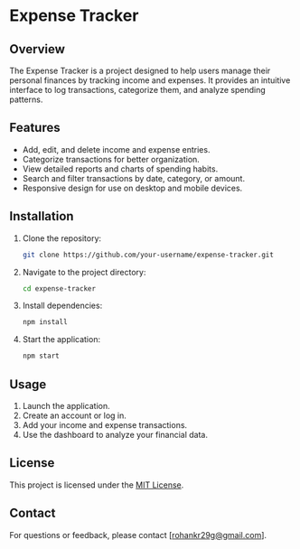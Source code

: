 # Expense Tracker

## Overview
The Expense Tracker is a project designed to help users manage their personal finances by tracking income and expenses. It provides an intuitive interface to log transactions, categorize them, and analyze spending patterns.

## Features
- Add, edit, and delete income and expense entries.
- Categorize transactions for better organization.
- View detailed reports and charts of spending habits.
- Search and filter transactions by date, category, or amount.
- Responsive design for use on desktop and mobile devices.

## Installation
1. Clone the repository:
    ```bash
    git clone https://github.com/your-username/expense-tracker.git
    ```
2. Navigate to the project directory:
    ```bash
    cd expense-tracker
    ```
3. Install dependencies:
    ```bash
    npm install
    ```
4. Start the application:
    ```bash
    npm start
    ```
## Usage
1. Launch the application.
2. Create an account or log in.
3. Add your income and expense transactions.
4. Use the dashboard to analyze your financial data.

## License
This project is licensed under the [MIT License](LICENSE).

## Contact
For questions or feedback, please contact [rohankr29g@gmail.com].